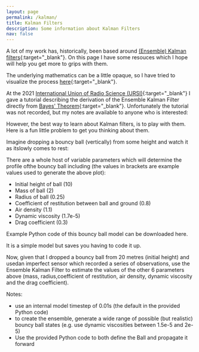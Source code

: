 ```yaml
---
layout: page
permalink: /kalman/
title: Kalman Filters
description: Some information about Kalman Filters
nav: false
---
```


A lot of my work has, historically, been based around [(Ensemble) Kalman filters](https://en.wikipedia.org/wiki/Ensemble_Kalman_filter){:target="\_blank"}. On this page I have some resouces which I hope will help you get more to grips with them.

The underlying mathematics can be a little opaque, so I have tried to visualize the process [here](https://www.ursi.org/Publications/RadioScienceLetters/Volume3/RSL21-0027-final.pdf){:target="\_blank"}.

At the 2021 [International Union of Radio Science (URSI)](https://ursi.org/homepage.php){:target="\_blank"} I gave a tutorial describing the derivation of the Ensemble Kalman Filter directly from [Bayes' Theorem](https://en.wikipedia.org/wiki/Bayes%27_theorem){:target="\_blank"}. Unfortunately the tutorial was not recorded, but my notes are available to anyone who is interested: 



However, the best way to learn about Kalman filters, is to play with them. Here is a fun little problem to get you thinking about them.

Imagine dropping a bouncy ball (vertically) from some height and watch it as itslowly comes to rest:

There are a whole host of variable parameters which will determine the profile ofthe bouncy ball including (the values in brackets are example values used to generate the above plot):

- Initial height of ball (10)
- Mass of ball (2)
- Radius of ball (0.25)
- Coefficient of restitution between ball and ground (0.8)
- Air density (1.1)
- Dynamic viscosity (1.7e-5)
- Drag coefficient (0.3)

Example Python code of this bouncy ball model can be downloaded here.

It is a simple model but saves you having to code it up.

Now, given that I dropped a bouncy ball from 20 metres (initial height) and usedan imperfect sensor which recorded a series of observations, use the Ensemble Kalman Filter to estimate the values of the other 6 parameters above (mass, radius,coefficient of restitution, air density, dynamic viscosity and the drag coefficient).

Notes:
- use an internal model timestep of 0.01s (the default in the provided Python code)
- to create the ensemble, generate a wide range of possible (but realistic) bouncy ball states (e.g. use dynamic viscosities between 1.5e-5 and 2e-5)
- Use the provided Python code to both define the Ball and propagate it forward
